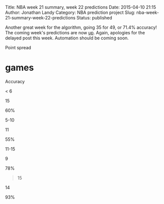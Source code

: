 Title: NBA week 21 summary, week 22 predictions
Date: 2015-04-10 21:15
Author: Jonathan Landy
Category: NBA prediction project
Slug: nba-week-21-summary-week-22-predictions
Status: published

Another great week for the algorithm, going 35 for 49, or 71.4% accuracy! The coming week's predictions are now [up](http://efavdb.com/weekly-nba-predictions/). Again, apologies for the delayed post this week. Automation should be coming soon.

Point spread

# games

Accuracy

< 6

15

60%

5-10

11

55%

11-15

9

78%

>15

14

93%

  

